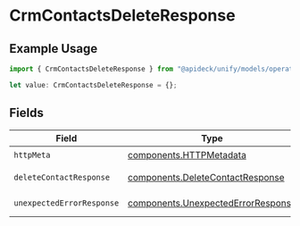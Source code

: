 # CrmContactsDeleteResponse

## Example Usage

```typescript
import { CrmContactsDeleteResponse } from "@apideck/unify/models/operations";

let value: CrmContactsDeleteResponse = {};
```

## Fields

| Field                                                                                    | Type                                                                                     | Required                                                                                 | Description                                                                              |
| ---------------------------------------------------------------------------------------- | ---------------------------------------------------------------------------------------- | ---------------------------------------------------------------------------------------- | ---------------------------------------------------------------------------------------- |
| `httpMeta`                                                                               | [components.HTTPMetadata](../../models/components/httpmetadata.md)                       | :heavy_check_mark:                                                                       | N/A                                                                                      |
| `deleteContactResponse`                                                                  | [components.DeleteContactResponse](../../models/components/deletecontactresponse.md)     | :heavy_minus_sign:                                                                       | Contact deleted                                                                          |
| `unexpectedErrorResponse`                                                                | [components.UnexpectedErrorResponse](../../models/components/unexpectederrorresponse.md) | :heavy_minus_sign:                                                                       | Unexpected error                                                                         |